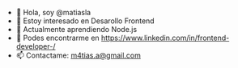 - 👋 Hola, soy @matiasla
- 👀 Estoy interesado en Desarollo Frontend
- 🌱 Actualmente aprendiendo Node.js
- 💞️ Podes encontrarme en https://www.linkedin.com/in/frontend-developer-/
- 📫 Contactame: m4tias.a@gmail.com

